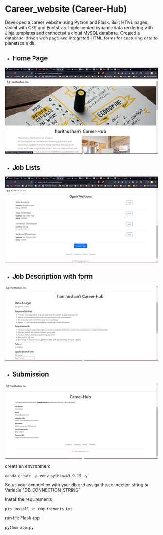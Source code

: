 <h1>Career_website (Career-Hub)</h1>

Developed a career website using Python and Flask. Built HTML pages, styled with CSS and Bootstrap. Implemented dynamic data rendering
with Jinja templates and connected a cloud MySQL database. Created a  database-driven web page
and integrated HTML forms for capturing data to planetscale db.

- <h2>Home Page</h2>

![Home Page](https://github.com/harithushan/career_website_v2/blob/main/static/readme_img/home.jpg)

- <h2>Job Lists</h2>

![Job Lists](https://github.com/harithushan/career_website_v2/blob/main/static/readme_img/job_list.jpg)

- <h2>Job Description with form</h2>

![Job Description with form](https://github.com/harithushan/career_website_v2/blob/main/static/readme_img/job.jpg)

- <h2>Submission</h2>

![Submission](https://github.com/harithushan/career_website_v2/blob/main/static/readme_img/submition.jpg)


create an environment
```
conda create -p venv python==3.9.15 -y
```
Setup your connection with your db  and assign the connection string to  Variable "DB_CONNECTION_STRING"

Install the requirements
```
pip install -r requirements.txt
```
run the Flask app
```
python app.py
```



